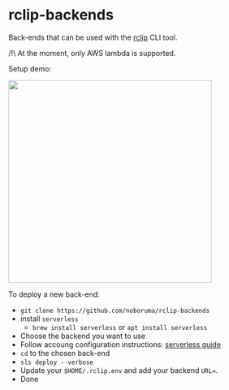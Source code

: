 # rclip-backends

Back-ends that can be used with the [rclip](https://github.com/noboruma/rclip) CLI tool.

/!\ At the moment, only AWS lambda is supported.

Setup demo:

<a href="https://asciinema.org/a/340551?loop=1&autoplay=1&speed=3"><img src="https://asciinema.org/a/340551.svg" width="400"/></a>

To deploy a new back-end:
- `git clone https://github.com/noboruma/rclip-backends`
- install `serverless`
    - `brew install serverless` or `apt install serverless`
- Choose the backend you want to use
- Follow accoung configuration instructions: [serverless guide](https://www.serverless.com/framework/docs/providers/aws/guide/credentials/)
- `cd` to the chosen back-end
- `sls deploy --verbose`
- Update your `$HOME/.rclip.env` and add your backend `URL=`.
- Done
